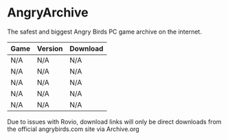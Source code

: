 # AngryArchive
The safest and biggest Angry Birds PC game archive on the internet.

| Game   | Version | Download |
|--------|---------|----------|
| N/A    | N/A     | N/A      |
| N/A    | N/A     | N/A      |
| N/A    | N/A     | N/A      |
| N/A    | N/A     | N/A      |
| N/A    | N/A     | N/A      |

Due to issues with Rovio, download links will only be direct downloads from the official angrybirds.com site via Archive.org
